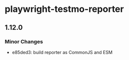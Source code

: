 # playwright-testmo-reporter

## 1.12.0

### Minor Changes

- e85ded3: build reporter as CommonJS and ESM
